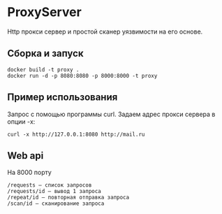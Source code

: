 # ProxyServer

Http прокси сервер и простой сканер уязвимости на его основе.

## Сборка и запуск

```shell
docker build -t proxy .
docker run -d -p 8080:8080 -p 8000:8000 -t proxy
```
## Пример использования

Запрос с помощью программы curl. Задаем адрес прокси сервера в опции -x:
```shell
curl -x http://127.0.0.1:8080 http://mail.ru
```

## Web api

На 8000 порту
```shell
/requests – список запросов
/requests/id – вывод 1 запроса
/repeat/id – повторная отправка запроса
/scan/id – сканирование запроса
```
